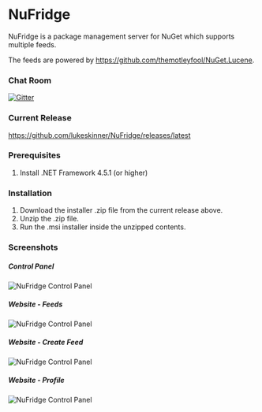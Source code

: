 # NuFridge
NuFridge is a package management server for NuGet which supports multiple feeds.

The feeds are powered by https://github.com/themotleyfool/NuGet.Lucene.

### Chat Room
[![Gitter](https://badges.gitter.im/Join%20Chat.svg)](https://gitter.im/lukeskinner/NuFridge?utm_source=badge&utm_medium=badge&utm_campaign=pr-badge)

### Current Release
https://github.com/lukeskinner/NuFridge/releases/latest

### Prerequisites
1. Install .NET Framework 4.5.1 (or higher)

### Installation
1. Download the installer .zip file from the current release above.
2. Unzip the .zip file.
3. Run the .msi installer inside the unzipped contents.

### Screenshots
##### Control Panel
![NuFridge Control Panel](https://www.nufridge.com/images/ControlPanel.png)
##### Website - Feeds
![NuFridge Control Panel](https://www.nufridge.com/images/Feeds.png)
##### Website - Create Feed
![NuFridge Control Panel](https://www.nufridge.com/images/CreateFeed.png)
##### Website - Profile
![NuFridge Control Panel](https://www.nufridge.com/images/Profile.png)